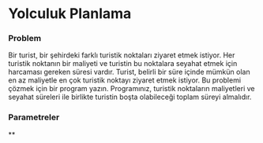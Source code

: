 # Yolculuk Planlama

### Problem
Bir turist, bir şehirdeki farklı turistik noktaları ziyaret etmek istiyor. Her turistik noktanın bir maliyeti ve turistin bu noktalara seyahat etmek için harcaması gereken süresi vardır. Turist, belirli bir süre içinde mümkün olan en az maliyetle en çok turistik noktayı ziyaret etmek istiyor. Bu problemi çözmek için bir program yazın. Programınız, turistik noktaların maliyetleri ve seyahat süreleri ile birlikte turistin boşta olabileceği toplam süreyi almalıdır.

### Parametreler
**